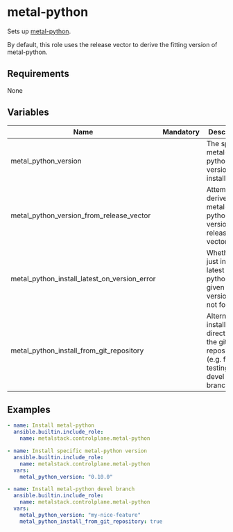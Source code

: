 # metal-python

Sets up [metal-python](https://github.com/metal-stack/metal-python).

By default, this role uses the release vector to derive the fitting version of metal-python.

## Requirements

None

## Variables

| Name                                         | Mandatory | Description                                                                               |
| -------------------------------------------- | --------- | ----------------------------------------------------------------------------------------- |
| metal_python_version                         |           | The specific metal-python version to install.                                             |
| metal_python_version_from_release_vector     |           | Attempts to derive fitting metal-python version from release vector                       |
| metal_python_install_latest_on_version_error |           | Whether to just install latest metal-python when given version was not found              |
| metal_python_install_from_git_repository     |           | Alternatively, install directly from the git repository (e.g. for testing a devel branch) |

## Examples

```yaml
- name: Install metal-python
  ansible.builtin.include_role:
    name: metalstack.controlplane.metal-python

- name: Install specific metal-python version
  ansible.builtin.include_role:
    name: metalstack.controlplane.metal-python
  vars:
    metal_python_version: "0.10.0"

- name: Install metal-python devel branch
  ansible.builtin.include_role:
    name: metalstack.controlplane.metal-python
  vars:
    metal_python_version: "my-nice-feature"
    metal_python_install_from_git_repository: true
```
